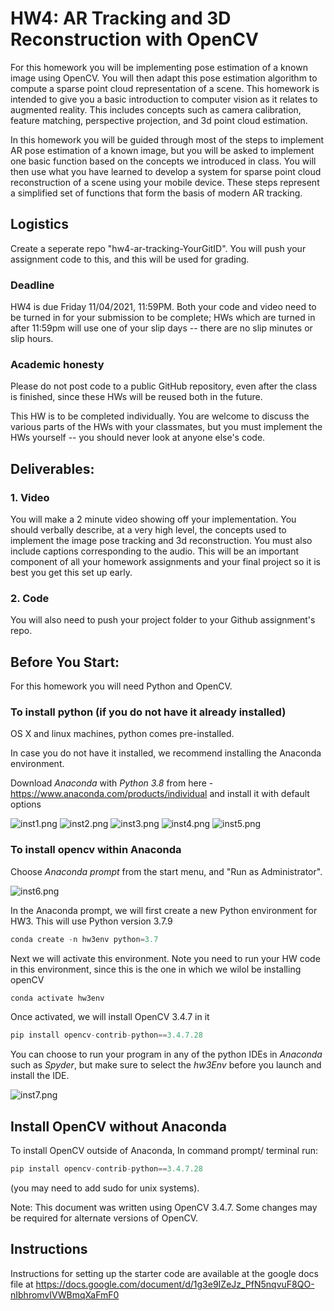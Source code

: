 # HW4: AR Tracking and 3D Reconstruction with OpenCV

For this homework you will be implementing pose estimation of a known image using OpenCV. You will then adapt this pose estimation algorithm to compute a sparse point cloud representation of a scene. This homework is intended to give you a basic introduction to computer vision as it relates to augmented reality. This includes concepts such as camera calibration, feature matching, perspective projection, and 3d point cloud estimation. 

In this homework you will be guided through most of the steps to implement AR pose estimation of a known image, but you will be asked to implement one basic function based on the concepts we introduced in class. You will then use what you have learned to develop a system for sparse point cloud reconstruction of a scene using your mobile device. These steps represent a simplified set of functions that form the basis of modern AR tracking. 


 

## Logistics

Create a seperate repo "hw4-ar-tracking-YourGitID". You will push your assignment code to this, and this will be used for grading.

### Deadline

HW4 is due Friday 11/04/2021, 11:59PM. Both your code and video need to be turned in for your submission to be complete; HWs which are turned in after 11:59pm will use one of your slip days -- there are no slip minutes or slip hours.

### Academic honesty
Please do not post code to a public GitHub repository, even after the class is finished, since these HWs will be reused both  in the future.

This HW is to be completed individually. You are welcome to discuss the various parts of the HWs with your classmates, but you must implement the HWs yourself -- you should never look at anyone else's code.

## Deliverables:

### 1. Video

You will make a 2 minute video showing off your implementation. You should verbally describe, at a very high level, the concepts used to implement the image pose tracking and 3d reconstruction. You must also include captions corresponding to the audio. This will be an important component of all your homework assignments and your final project so it is best you get this set up early. 

### 2. Code
You will also need to push your project folder to your Github assignment's repo.


## Before You Start:
For this homework you will need Python and OpenCV. 

### To install python (if you do not have it already installed)

OS X and linux machines, python comes pre-installed. 

In case you do not have it installed, we recommend installing the Anaconda environment.

Download _Anaconda_ with _Python 3.8_ from here - https://www.anaconda.com/products/individual and install it with default options

![inst1.png](/Instructions/inst1.PNG)
![inst2.png](/Instructions/inst2.PNG)
![inst3.png](/Instructions/inst3.PNG)
![inst4.png](/Instructions/inst4.PNG)
![inst5.png](/Instructions/inst5.PNG)

### To install opencv within Anaconda

Choose _Anaconda prompt_ from the start menu, and "Run as Administrator".

![inst6.png](/Instructions/inst6.PNG)

In the Anaconda prompt, we will first create a new Python environment for HW3. This will use Python version 3.7.9
```python
conda create -n hw3env python=3.7
```

Next we will activate this environment. Note you need to run your HW code in this environment, since this is the one in which we wilol be installing openCV
```python
conda activate hw3env
```

Once activated, we will install OpenCV 3.4.7 in it
```python
pip install opencv-contrib-python==3.4.7.28
```

You can choose to run your program in any of the python IDEs in _Anaconda_ such as _Spyder_, but make sure to select the _hw3Env_ before you launch and install the IDE.

![inst7.png](/Instructions/inst7.PNG)

## Install OpenCV without Anaconda
To install OpenCV outside of Anaconda, In command prompt/ terminal run:

```python
pip install opencv-contrib-python==3.4.7.28
```
(you may need to add sudo for unix systems). 

Note: This document was written using OpenCV 3.4.7. Some changes may be required for alternate versions of OpenCV.

## Instructions

Instructions for setting up the starter code are available at the google docs file at https://docs.google.com/document/d/1g3e9IZeJz_PfN5nqvuF8QO-nIbhromvIVWBmqXaFmF0


